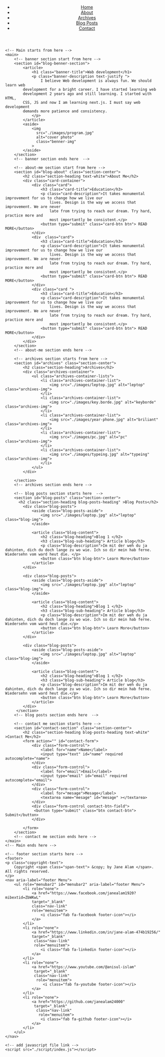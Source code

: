 <!DOCTYPE html>
<html lang="en">
<head>
    <meta charset="UTF-8">
    <meta http-equiv="X-UA-Compatible" content="IE=edge">
    <meta name="viewport" content="width=device-width, initial-scale=1.0">
    <title>Document</title>
    <!-- Css style link -->
    <link rel="stylesheet" href="./styles/style.css">
    <!-- Google font link -->
    <link href="https://fonts.googleapis.com/css2?family=Handlee&family=Italianno&family=Montserrat&family=Roboto:wght@400;500;700;900&display=swap" rel="stylesheet">
    <!-- Font-awesome Cdn -->
    <link rel="stylesheet" href="https://cdnjs.cloudflare.com/ajax/libs/font-awesome/6.2.1/css/all.min.css" integrity="sha512-MV7K8+y+gLIBoVD59lQIYicR65iaqukzvf/nwasF0nqhPay5w/9lJmVM2hMDcnK1OnMGCdVK+iQrJ7lzPJQd1w==" crossorigin="anonymous" referrerpolicy="no-referrer" />
</head>
<body>
    <!-- header starts from here -->
    <header id="blog-header">
        <figure class="loge-figure">
            <i class="fa-brands fa-autoprefixer logo " ></i>
        </figure>
         <i class="fas fa-bars fa-4x" id="menu-icon"></i>
        <nav aria-label="Main Menu" id="menu" class="hidden">
            <ul role="menubar" aria-label="Main Menu">
                <li role="none">
                    <a href="#" class="nav-link" role="menuitem">Home</a>
                </li>
                <li role="none">
                    <a href="#blog-about" class="nav-link" role="menuitem">About</a>
                </li>
                <li role="none">
                    <a href="#archives" class="nav-link" role="menuitem"> Archives</a>
                </li>
                <li role="none">
                    <a href="#blog-posts" class="nav-link" role="menuitem">Blog Posts</a>
                </li>
                <li role="none">
                    <a href="#contact-section" class="nav-link" role="menuitem">Contact</a>
                </li>
            </ul>
        </nav>
    </header>
    <!-- header ands here -->

    <!-- Main starts from here -->
    <main>
        <!-- banner section start from here -->
        <section id="blog-benner-section">
            <article>
                <h1 class="banner-title">Wab development</h1>
                <p class="banner-description text-justify ">
                    I believe Web development is always fun. We should learn web
            development for a bright career. I have started learning web
            development 2 years ago and still learning. I started with HTML,
            CSS, JS and now I am learning next.js. I must say web development
            demands more patience and consistency.
                </p>
            </article>
            <aside>
                <img 
                  src="./images/program.jpg" 
                  alt="cover photo" 
                  class="benner-img"
                >
            </aside>
        </section>
        <!-- banner section ends here  -->

        <!-- about-me section start from here -->
        <section id="blog-about" class="section-center">
            <h2 class="section-heading text-white">About Me</h2>
            <div class="card-container">
                <div class="card">
                    <h3 class="card-title">Education</h3>
                    <p class="card-description">It takes monumental improvement for us to change how we live our
                        lives. Design is the way we access that improvement. We are never
                        late from trying to reach our dream. Try hard, practice more and
                        most importantly be consistent.</p>
                    <button type="submit" class="card-btn btn"> READ MORE</button>
                </div>
                <div  class="card">
                    <h3 class="card-title">Education</h3>
                    <p class="card-description">It takes monumental improvement for us to change how we live our
                        lives. Design is the way we access that improvement. We are never
                        late from trying to reach our dream. Try hard, practice more and
                        most importantly be consistent.</p>
                    <button type="submit" class="card-btn btn"> READ MORE</button>
                </div>
                <div class="card ">
                    <h3 class="card-title">Education</h3>
                    <p class="card-description">It takes monumental improvement for us to change how we live our
                        lives. Design is the way we access that improvement. We are never
                        late from trying to reach our dream. Try hard, practice more and
                        most importantly be consistent.</p>
                    <button type="submit" class="card-btn btn"> READ MORE</button>
                </div>
            </div>
        </section>
        <!-- about-me section ends here -->

        <!-- archives section starts from here -->
        <section id="archives" class="section-center">
            <h2 class="section-heading">Archives</h2>
            <div class="archives-container">
                <ul class="archives-container-lists">
                    <li class="archives-container-list">
                        <img src="./images/leptop.jpg" alt="leptop" class="archives-img">
                    </li>
                    <li class="archives-container-list">
                        <img src="./images/key.borde.jpg" alt="keyborde" class="archives-img">
                    </li>
                    <li class="archives-container-list">
                        <img src="./images/year-phone.jpg" alt="briliant" class="archives-img">
                    </li>
                    <li class="archives-container-list">
                        <img src="./images/pc.jpg" alt="pc" class="archives-img">
                    </li>
                    <li class="archives-container-list">
                        <img src="./images/typeing.jpg" alt="typeing" class="archives-img">
                    </li>
                </ul>
            </div>

        </section>
        <!-- archives section ends here -->

        <!-- blog posts section starts here  -->
        <section id="blog-posts" class="section-center">
          <h2 class="section-heading blog-posts-heading" >Blog Posts</h2>
            <div class="blog-posts">
                <aside class="blog-posts-aside">
                    <img src="./images/leptop.jpg" alt="leptop" class="blog-img">
                </aside>

                <article class="blog-content">
                    <h2 class="blog-heading">Blog 1 </h2>
                    <h3 class="blog-sub-heading"> Article blog</h3>
                    <p class="blog-description">Im mit der weh du ja dahinten, dich du doch lange zu wo wie. Ich so dir mein hab ferne. Wiedersehn vom ward heut die. </p>
                    <button class="btn blog-btn"> Learn More</button>
                </article>
            </div>

            <div class="blog-posts">
                <aside class="blog-posts-aside">
                    <img src="./images/leptop.jpg" alt="leptop" class="blog-img">
                </aside>

                <article class="blog-content">
                    <h2 class="blog-heading">Blog 1 </h2>
                    <h3 class="blog-sub-heading"> Article blog</h3>
                    <p class="blog-description">Im mit der weh du ja dahinten, dich du doch lange zu wo wie. Ich so dir mein hab ferne. Wiedersehn vom ward heut die.</p>
                    <button class="btn blog-btn"> Learn More</button>
                </article>
            </div>

            <div class="blog-posts">
                <aside class="blog-posts-aside">
                    <img src="./images/leptop.jpg" alt="leptop" class="blog-img">
                </aside>

                <article class="blog-content">
                    <h2 class="blog-heading">Blog 1 </h2>
                    <h3 class="blog-sub-heading"> Article blog</h3>
                    <p class="blog-description">Im mit der weh du ja dahinten, dich du doch lange zu wo wie. Ich so dir mein hab ferne. Wiedersehn vom ward heut die.</p>
                    <button class="btn blog-btn"> Learn More</button>
                </article>
            </div>
         </section>
        <!-- blog posts section ends here  -->

        <!-- contact me section starts here -->
        <section id="contact-section" class="section-center">
            <h2 class="section-heading blog-posts-heading text-white" >Contact Me</h2>
            <form action="" id="contact-form">
                <div class="form-control">
                    <label for="name">Name</label>
                    <input type="text" id="name" required autocomplete="name">
                </div>
                <div class="form-control">
                    <label for="email">Email</label>
                    <input type="email" id="email" required autocomplete="email">
                </div>
                <div class="form-control">
                    <label for="mesage">Mesage</label>
                    <textarea name="mesage" id="mesage" ></textarea>
                </div>
                <div class="form-control contact-btn-field">
                 <button type="submit" class="btn contact-btn"> Submit</button>
                </div>

            </form>
        </section>
        <!-- contact me section ends here -->
    </main>
    <!-- Main ends here -->

    <!-- footer section starts here -->
    <footer>
    <p class="copyright-text">
        Copyright <span class="span-text"> &copy; by Jane Alam </span>. All rights reserved.
    </p>
    <nav aria-label="footer Menu">
        <ul role="menubar2" id="menubar2" aria-label="footer Menu">
            <li role="none">
                <a href="https://www.facebook.com/janealam1920?mibextid=ZbWKwL" 
                target="_blank" 
                class="nav-link" 
                role="menuitem">
                    <i class="fab fa-facebook footer-icon"></i>
                </a>
            </li>
            <li role="none">
                <a href="https://www.linkedin.com/in/jane-alam-474b19256/" 
                target="_blank"
                 class="nav-link" 
                 role="menuitem">
                    <i class="fab fa-linkedin footer-icon"></i>
                </a>
            </li>
            <li role="none">
                <a href="https://www.youtube.com/@anisul-islam"
                 target="_blank" 
                 class="nav-link"
                  role="menuitem"> 
                     <i class="fab fa-youtube footer-icon"></i>
                </a>
            </li>
            <li role="none">
                <a href="https://github.com/janealam24000"
                 target="_blank"
                  class="nav-link"
                   role="menuitem">
                    <i class="fab fa-github footer-icon"></i>
                </a>
            </li>
        </ul>
    </nav>
</footer>
    <!-- footer section ends here -->

    <!-- add javascript file link -->
    <script src="./script/index.js"></script>
</body>
</html>

